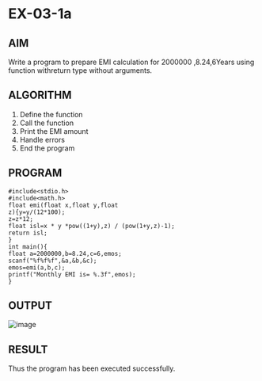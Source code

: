 # EX-03-1a
## AIM
Write a program to prepare EMI calculation for 2000000 ,8.24,6Years using function withreturn type without arguments.
## ALGORITHM
1. Define the function
2. Call the function
3. Print the EMI amount
4. Handle errors
5. End the program
## PROGRAM
```
#include<stdio.h>
#include<math.h>
float emi(float x,float y,float
z){y=y/(12*100);
z=z*12;
float isl=x * y *pow((1+y),z) / (pow(1+y,z)-1);
return isl;
}
int main(){
float a=2000000,b=8.24,c=6,emos;
scanf("%f%f%f",&a,&b,&c);
emos=emi(a,b,c);
printf("Monthly EMI is= %.3f",emos);
}
```
## OUTPUT
![image](https://github.com/Yogabharathi3/1/assets/118899387/02ecfaf3-93a2-4415-9458-84865a453995)

## RESULT
Thus the program  has been executed successfully.
